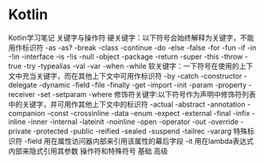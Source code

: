 # Kotlin
Kotlin学习笔记
关键字与操作符
    硬关键字：以下符号会始终解释为关键字，不能用作标识符
	-as
	-as?
	-break
	-class
	-continue
	-do
	-else
	-false
	-for
	-fun
	-if
	-in
	-!in
	-interface
	-is
	-!is
	-null
	-object
	-package
	-return
	-super
	-this
	-throw
	-true
	-try
	-typealias
	-val
	-var
	-when
	-while
    软关键字：一下符号在使用的上下文中充当关键字，而在其他上下文中可用作标识符
	-by
	-catch
	-constructor
	-delegate
	-dynamic
	-field
	-file
	-finally
	-get
	-import
	-init
	-param
	-property
	-receiver
	-set
	-setparam
	-where
    修饰符关键字:以下符号作为声明中修饰符列表中的关键字，并可用作其他上下文中的标识符
	-actual
	-abstract
	-annotation
	-companion
	-const
	-crossinline
	-data
	-enum
	-expect
	-external
	-final
	-infix
	-inline
	-inner
	-internal
	-lateinit
	-noinline
	-open
	-operator
	-out
	-override
	-private
	-protected
	-public
	-reified
	-sealed
	-suspend
	-tailrec
	-vararg
    特殊标识符
        -field 用在属性访问器内部来引用该属性的幕后字段
	-it 用在lambda表达式内部来隐式引用其参数
    操作符和特殊符号
基础
高级